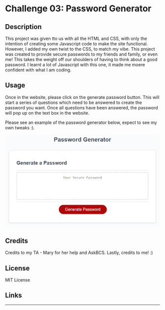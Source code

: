 # Challenge 03: Password Generator

## Description

This project was given tto us with all the HTML and CSS, with only the intention of creating some Javascript code to make the site functional.
However, I added my own twist to the CSS, to match my vibe. This project was created to provide secure passwords to my friends and family, or even me!
This takes the weight off our shoulders of having to think about a good password. I learnt a lot of Javascript with this one, it made me moere confident with what I am coding.

## Usage

Once in the website, please click on the generate password button. This will start a series of questions which need to be answered to create the password you want.
Once all questions have been answered, the password will pop up on the text box in the website.

Please see an example of the password generator below, expect to see my own tweaks :).

![alt text](assets/images/screenshot.png)

## Credits

Credits to my TA - Mary for her help and AskBCS. Lastly, credits to me! :)

## License


MIT License

## Links



---
